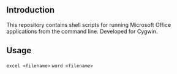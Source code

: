 Introduction
------------

This repository contains shell scripts for running Microsoft Office applications
from the command line. Developed for Cygwin.

Usage
-----

`excel <filename>`
`word <filename>`

